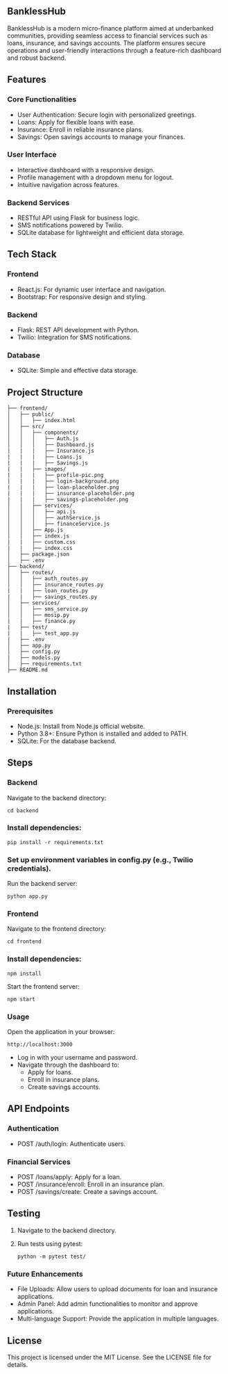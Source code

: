 ## BanklessHub

BanklessHub is a modern micro-finance platform aimed at underbanked communities, providing seamless access to financial services such as loans, insurance, and savings accounts. The platform ensures secure operations and user-friendly interactions through a feature-rich dashboard and robust backend.

## Features

### Core Functionalities

- User Authentication: Secure login with personalized greetings.
- Loans: Apply for flexible loans with ease.
- Insurance: Enroll in reliable insurance plans.
- Savings: Open savings accounts to manage your finances.

### User Interface

- Interactive dashboard with a responsive design.
- Profile management with a dropdown menu for logout.
- Intuitive navigation across features.

### Backend Services

- RESTful API using Flask for business logic.
- SMS notifications powered by Twilio.
- SQLite database for lightweight and efficient data storage.

## Tech Stack

### Frontend

- React.js: For dynamic user interface and navigation.
- Bootstrap: For responsive design and styling.

### Backend

- Flask: REST API development with Python.
- Twilio: Integration for SMS notifications.

### Database

- SQLite: Simple and effective data storage.

## Project Structure
```
├── frontend/
│   ├── public/
│   │   ├── index.html
│   ├── src/
│   │   ├── components/
│   │   │   ├── Auth.js
│   │   │   ├── Dashboard.js
|   |   |   ├── Insurance.js
|   |   |   ├── Loans.js
|   |   |   ├── Savings.js
|   |   ├── images/
|   |   |   ├── profile-pic.png
|   |   |   ├── login-background.png
|   |   |   ├── loan-placeholder.png
|   |   |   ├── insurance-placeholder.png
|   |   |   ├── savings-placeholder.png
│   │   ├── services/
│   │   │   ├── api.js
│   │   │   ├── authService.js
│   │   │   ├── financeService.js
│   │   ├── App.js
│   │   ├── index.js
|   |   ├── custom.css
|   |   ├── index.css
│   ├── package.json
│   ├── .env
├── backend/
│   ├── routes/
│   │   ├── auth_routes.py
│   │   ├── insurance_routes.py
|   |   ├── loan_routes.py
|   |   ├── savings_routes.py
│   ├── services/
│   │   ├── sms_service.py
│   │   ├── mosip.py
|   |   ├── finance.py
|   ├── test/
|   |   ├── test_app.py
|   ├── .env
│   ├── app.py
│   ├── config.py
|   ├── models.py
│   ├── requirements.txt
├── README.md
```

## Installation

### Prerequisites

- Node.js: Install from Node.js official website.
- Python 3.8+: Ensure Python is installed and added to PATH.
- SQLite: For the database backend.

## Steps

### Backend

Navigate to the backend directory:
```
cd backend
```

### Install dependencies:
```
pip install -r requirements.txt
```

### Set up environment variables in config.py (e.g., Twilio credentials).

Run the backend server:
```
python app.py
```

### Frontend

Navigate to the frontend directory:
```
cd frontend
```

### Install dependencies:
```
npm install
```

Start the frontend server:
```
npm start
```

### Usage

Open the application in your browser:
```
http://localhost:3000
```

- Log in with your username and password.
- Navigate through the dashboard to:
  - Apply for loans.
  - Enroll in insurance plans.
  - Create savings accounts.

## API Endpoints

### Authentication

- POST /auth/login: Authenticate users.

### Financial Services

- POST /loans/apply: Apply for a loan.
- POST /insurance/enroll: Enroll in an insurance plan.
- POST /savings/create: Create a savings account.

## Testing

1. Navigate to the backend directory.
2. Run tests using pytest:

    ```
    python -m pytest test/
    ```

### Future Enhancements

- File Uploads: Allow users to upload documents for loan and insurance applications.
- Admin Panel: Add admin functionalities to monitor and approve applications.
- Multi-language Support: Provide the application in multiple languages.

## License

This project is licensed under the MIT License. See the LICENSE file for details.